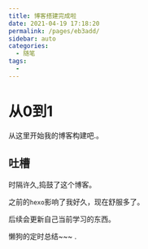 ```yaml
---
title: 博客搭建完成啦
date: 2021-04-19 17:18:20
permalink: /pages/eb3add/
sidebar: auto
categories:
  - 随笔
tags:
  - 
---
```


# 从0到1

从这里开始我的博客构建吧.。

## 吐槽

时隔许久,捣鼓了这个博客。

之前的`hexo`影响了我好久，现在舒服多了。

后续会更新自己当前学习的东西。

懒狗的定时总结~~~ .



